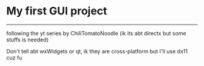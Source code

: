 # My first GUI project
---
following the yt series by ChiliTomatoNoodle (ik its abt directx but some stuffs is needed)


Don't tell abt wxWidgets or qt, ik they are cross-platform but I'll use dx11 cuz fu
